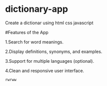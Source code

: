 # dictionary-app
Create a dictionar using html css javascript

#Features of the App

1.Search for word meanings.

2.Display definitions, synonyms, and examples.

3.Support for multiple languages (optional).

4.Clean and responsive user interface.
```sh
rwrww
````


